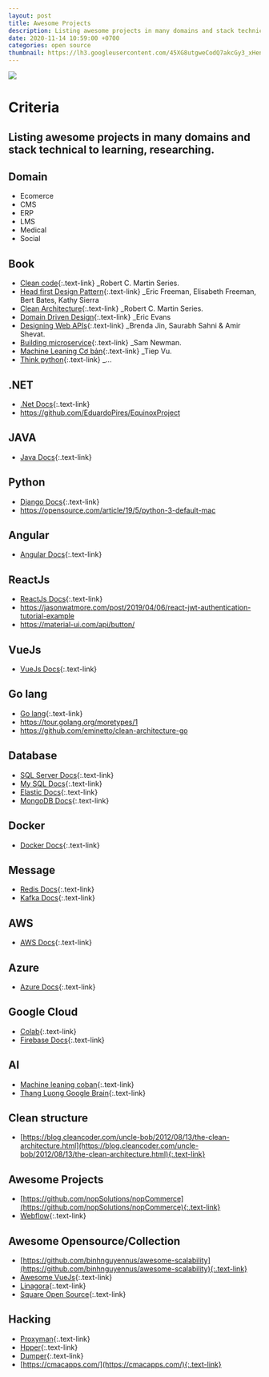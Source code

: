 ```yaml
---
layout: post
title: Awesome Projects
description: Listing awesome projects in many domains and stack technical.
date: 2020-11-14 10:59:00 +0700
categories: open source
thumbnail: https://lh3.googleusercontent.com/45XG8utgweCodQ7akcGy3_xHenwKINi5XB-Omon1017OBR57x7T6WyN7YGUV9IcKvCoxnru4z80w5vflKLhS9BJutINXmEqOKOhpOKFCcFWzBdJMHwFsePtQO7Dt0H5JleRdfy429Y7i6EmMIO92NCDqSY-33mIJ2FYRv0a53N8DKGxDZVL7ja7TEqkHHaUcSLchGDq40AS-Dyq8rXBcqMJ4PiXcbD0vgT0OKBQdfAIVYJJr76f82HYfX_mh7lek-EWe7xpw6Iv7bTXMK2PD0CCCu_t5u_FJKr6K3ycYjLeM8FT9LbIJ-6A6brr4_3hKCVCRp8z_y20ZyxAQ-D_1pi2rXw-9a7x4ulWbYXzFYsDKpEVxuhQ0bC8XzaG4c5zlMdUAmdjkHxJXTdqF50mSbj6dbeZ3Az-U7EHfeaTOiUDOs-1ZmQKMPB5mr336v1YOrYLxrN8HKmTcWUjf8kUZWS_UcExcoAC9ZuhNKGAjY_2FyAeYFlrPK-ErczRXp7Cb3OZImfsJy71iYc-_72rx5BBcTyR3pMUFwBl5Xc9OEStvHHfnqtdMUxZNvK8NWhY7XOJQBh_t4nnfwo1kxxPSSnNlrQnXiXyoPQOA5qPgvI1Ghdcs6xOGnpORDM6UD-XyFnFVTmpqYXISyoPNIOSPskTIVLqvi1tcT6SvEWuoqWVVV4RVLFZ5epIq_rCmNw39R4ALImgsI6LYH8W1Y25CK7nDTtjphEeb6TAgg0ntdw641y9a=w1024-h576-no
---
```

![](https://lh3.googleusercontent.com/45XG8utgweCodQ7akcGy3_xHenwKINi5XB-Omon1017OBR57x7T6WyN7YGUV9IcKvCoxnru4z80w5vflKLhS9BJutINXmEqOKOhpOKFCcFWzBdJMHwFsePtQO7Dt0H5JleRdfy429Y7i6EmMIO92NCDqSY-33mIJ2FYRv0a53N8DKGxDZVL7ja7TEqkHHaUcSLchGDq40AS-Dyq8rXBcqMJ4PiXcbD0vgT0OKBQdfAIVYJJr76f82HYfX_mh7lek-EWe7xpw6Iv7bTXMK2PD0CCCu_t5u_FJKr6K3ycYjLeM8FT9LbIJ-6A6brr4_3hKCVCRp8z_y20ZyxAQ-D_1pi2rXw-9a7x4ulWbYXzFYsDKpEVxuhQ0bC8XzaG4c5zlMdUAmdjkHxJXTdqF50mSbj6dbeZ3Az-U7EHfeaTOiUDOs-1ZmQKMPB5mr336v1YOrYLxrN8HKmTcWUjf8kUZWS_UcExcoAC9ZuhNKGAjY_2FyAeYFlrPK-ErczRXp7Cb3OZImfsJy71iYc-_72rx5BBcTyR3pMUFwBl5Xc9OEStvHHfnqtdMUxZNvK8NWhY7XOJQBh_t4nnfwo1kxxPSSnNlrQnXiXyoPQOA5qPgvI1Ghdcs6xOGnpORDM6UD-XyFnFVTmpqYXISyoPNIOSPskTIVLqvi1tcT6SvEWuoqWVVV4RVLFZ5epIq_rCmNw39R4ALImgsI6LYH8W1Y25CK7nDTtjphEeb6TAgg0ntdw641y9a=w1024-h576-no)

# Criteria
Listing awesome projects in many domains and stack technical to learning, researching.
---

## Domain
- Ecomerce
- CMS
- ERP
- LMS
- Medical
- Social

## Book
- [Clean code](https://drive.google.com/file/d/1qmL_nOjimgX-yXNG-C_7pOsepQjcCNM2/view?usp=sharing){:.text-link} _Robert C. Martin Series.
- [Head first Design Pattern](https://drive.google.com/file/d/11yMNIgXWuAjrB2zjZxZ3-bQOjdG88mgp/view?usp=sharing){:.text-link} _Eric Freeman, Elisabeth Freeman, Bert Bates, Kathy Sierra
- [Clean Architecture](https://drive.google.com/file/d/1Aa5cSAu17PewMdr9jVhEJmWdkivdTPlB/view?usp=sharing){:.text-link} _Robert C. Martin Series.
- [Domain Driven Design](https://drive.google.com/file/d/1aGqTRfGDbKAKPgxaZozpeR0QaPSdU2N4/view?usp=sharing){:.text-link} _Eric Evans
- [Designing Web APIs](https://drive.google.com/file/d/142lqveMGzB1UTgFefXHMlzqhU9K_kHNt/view?usp=sharing){:.text-link} _Brenda Jin, Saurabh Sahni & Amir Shevat.
- [Building microservice](https://drive.google.com/file/d/1G1CcNHnnOQMjO4SKNA2QDTjuiWlDxHSD/view?usp=sharing){:.text-link} _Sam Newman.
- [Machine Leaning Cơ bản](){:.text-link} _Tiep Vu.
- [Think python](https://drive.google.com/file/d/1XT8B9SOQAOfyzeVpSjlyr1JswpIda12H/view?usp=sharing){:.text-link} _...

## .NET
- [.Net Docs](https://docs.microsoft.com/en-us/dotnet/){:.text-link}
- https://github.com/EduardoPires/EquinoxProject

## JAVA
- [Java Docs](https://docs.oracle.com/javase/tutorial/){:.text-link}

## Python
- [Django Docs](https://docs.djangoproject.com/en/3.0/){:.text-link}
- https://opensource.com/article/19/5/python-3-default-mac

## Angular
- [Angular Docs](https://angular.io/docs){:.text-link}

## ReactJs
- [ReactJs Docs](https://reactjs.org/docs/getting-started.html){:.text-link}
- https://jasonwatmore.com/post/2019/04/06/react-jwt-authentication-tutorial-example
- https://material-ui.com/api/button/

## VueJs
- [VueJs Docs](https://vuejs.org/v2/guide/){:.text-link}

## Go lang
- [Go lang](https://tour.golang.org/moretypes/1){:.text-link}
- https://tour.golang.org/moretypes/1
- https://github.com/eminetto/clean-architecture-go

## Database
- [SQL Server Docs](https://docs.microsoft.com/en-us/sql/sql-server/?view=sql-server-ver15){:.text-link}
- [My SQL Docs](https://dev.mysql.com/doc/){:.text-link}
- [Elastic Docs](https://www.elastic.co/guide/index.html){:.text-link}
- [MongoDB Docs](https://docs.mongodb.com/){:.text-link}

## Docker
- [Docker Docs](https://docs.docker.com/){:.text-link}

## Message
- [Redis Docs](https://redis.io/documentation){:.text-link}
- [Kafka Docs](https://kafka.apache.org/documentation/){:.text-link}

## AWS
- [AWS Docs](https://docs.aws.amazon.com/){:.text-link}

## Azure
- [Azure Docs](https://docs.microsoft.com/en-us/azure/){:.text-link}

## Google Cloud
- [Colab](https://cloud.google.com/automl-tables/docs/notebooks?hl=vi){:.text-link}
- [Firebase Docs](https://firebase.google.com/docs){:.text-link}

## AI
- [Machine leaning coban](https://machinelearningcoban.com/){:.text-link}
- [Thang Luong Google Brain](https://research.google/people/105176/){:.text-link}

## Clean structure
- [https://blog.cleancoder.com/uncle-bob/2012/08/13/the-clean-architecture.html](https://blog.cleancoder.com/uncle-bob/2012/08/13/the-clean-architecture.html){:.text-link}

## Awesome Projects
- [https://github.com/nopSolutions/nopCommerce](https://github.com/nopSolutions/nopCommerce){:.text-link}
- [Webflow](https://webflow.com/){:.text-link}

## Awesome Opensource/Collection
- [https://github.com/binhnguyennus/awesome-scalability](https://github.com/binhnguyennus/awesome-scalability){:.text-link}
- [Awesome VueJs](https://github.com/vuejs/awesome-vue){:.text-link}
- [Linagora](https://github.com/linagora){:.text-link}
- [Square Open Source](https://square.github.io/){:.text-link}

## Hacking
- [Proxyman](https://proxyman.io/){:.text-link}
- [Hpper](https://www.hopperapp.com/download.html){:.text-link}
- [Dumper](https://bananafishsoftware.com/products/dumper){:.text-link}
- [https://cmacapps.com/](https://cmacapps.com/){:.text-link}


